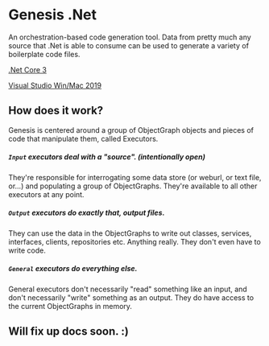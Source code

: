 # Genesis .Net
An orchestration-based code generation tool. Data from pretty much any source that .Net is able to consume can be used to generate a variety of boilerplate code files. 

[.Net Core 3](https://github.com/dotnet/core/blob/master/release-notes/3.0/preview/3.0.0-preview7-download.md)

[Visual Studio Win/Mac 2019](https://visualstudio.com/ "Visual Studio Win/Mac")

## How does it work?
Genesis is centered around a group of ObjectGraph objects and pieces of code that manipulate them, called Executors. 

##### `Input` executors deal with a "source". (intentionally open) 
They're responsible for interrogating some data store (or weburl, or text file, or...) and populating a group of ObjectGraphs. They're available to all other executors at any point.

##### `Output` executors do exactly that, output files.
They can use the data in the ObjectGraphs to write out classes, services, interfaces, clients, repositories etc. Anything really. They don't even have to write code.

##### `General` executors do everything else.
General executors don't necessarily "read" something like an input, and don't necessarily "write" something as an output. They do have access to the current ObjectGraphs in memory.






## Will fix up docs soon. :)
